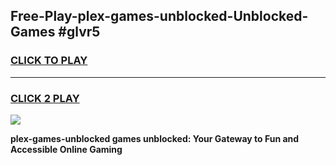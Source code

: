 
## Free-Play-plex-games-unblocked-Unblocked-Games #glvr5
<h3>
<a href="https://news.freeplayer.one?title=plex-games-unblocked&ref=8M">CLICK TO PLAY</a></h3>
<hr>

<h3>
<a href="https://news.freeplayer.one?title=plex-games-unblocked&ref=8M">CLICK 2 PLAY</a>
  
</h3>

<a href="https://news.freeplayer.one?title=plex-games-unblocked&ref=8M"><img src="https://clearcache.store/games.png"></a>


**plex-games-unblocked games unblocked: Your Gateway to Fun and Accessible Online Gaming**
